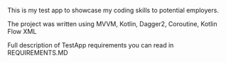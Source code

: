 This is my test app to showcase my coding skills to potential employers.

The project was written using MVVM, Kotlin, Dagger2, Coroutine, Kotlin Flow XML

Full description of TestApp requirements you can read in REQUIREMENTS.MD
